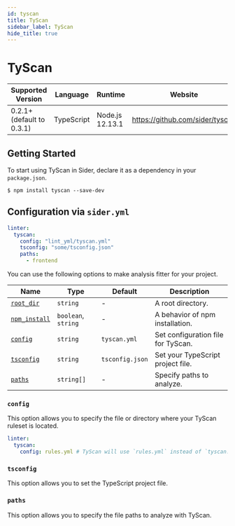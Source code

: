 ```yaml
---
id: tyscan
title: TyScan
sidebar_label: TyScan
hide_title: true
---
```


# TyScan

| Supported Version         | Language   | Runtime         | Website                         |
| ------------------------- | ---------- | --------------- | ------------------------------- |
| 0.2.1+ (default to 0.3.1) | TypeScript | Node.js 12.13.1 | https://github.com/sider/tyscan |

## Getting Started

To start using TyScan in Sider, declare it as a dependency in your `package.json`.

```shell
$ npm install tyscan --save-dev
```

## Configuration via `sider.yml`

```yaml
linter:
  tyscan:
    config: "lint_yml/tyscan.yml"
    tsconfig: "some/tsconfig.json"
    paths:
      - frontend
```

You can use the following options to make analysis fitter for your project.

| Name                                                                              | Type                | Default         | Description                        |
| --------------------------------------------------------------------------------- | ------------------- | --------------- | ---------------------------------- |
| [`root_dir`](../../getting-started/custom-configuration.md#root_dir-option)       | `string`            | -               | A root directory.                  |
| [`npm_install`](../../getting-started/custom-configuration.md#npm_install-option) | `boolean`, `string` | -               | A behavior of npm installation.    |
| [`config`](#config)                                                               | `string`            | `tyscan.yml`    | Set configuration file for TyScan. |
| [`tsconfig`](#tsconfig)                                                           | `string`            | `tsconfig.json` | Set your TypeScript project file.  |
| [`paths`](#paths)                                                                 | `string[]`          | -               | Specify paths to analyze.          |

### `config`

This option allows you to specify the file or directory where your TyScan ruleset is located.

```yaml
linter:
  tyscan:
    config: rules.yml # TyScan will use `rules.yml` instead of `tyscan.yml` as the ruleset.
```

### `tsconfig`

This option allows you to set the TypeScript project file.

### `paths`

This option allows you to specify the file paths to analyze with TyScan.
